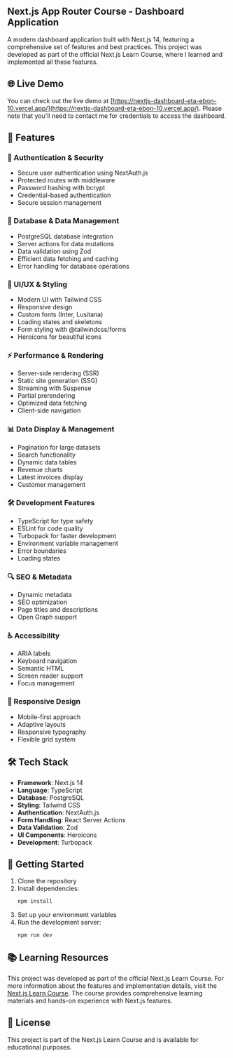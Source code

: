 ## Next.js App Router Course - Dashboard Application

A modern dashboard application built with Next.js 14, featuring a comprehensive set of features and best practices. This project was developed as part of the official Next.js Learn Course, where I learned and implemented all these features.

## 🌐 Live Demo

You can check out the live demo at [https://nextjs-dashboard-eta-ebon-10.vercel.app/](https://nextjs-dashboard-eta-ebon-10.vercel.app/). Please note that you'll need to contact me for credentials to access the dashboard.

## 🚀 Features

### 🔐 Authentication & Security
- Secure user authentication using NextAuth.js
- Protected routes with middleware
- Password hashing with bcrypt
- Credential-based authentication
- Secure session management

### 💾 Database & Data Management
- PostgreSQL database integration
- Server actions for data mutations
- Data validation using Zod
- Efficient data fetching and caching
- Error handling for database operations

### 🎨 UI/UX & Styling
- Modern UI with Tailwind CSS
- Responsive design
- Custom fonts (Inter, Lusitana)
- Loading states and skeletons
- Form styling with @tailwindcss/forms
- Heroicons for beautiful icons

### ⚡ Performance & Rendering
- Server-side rendering (SSR)
- Static site generation (SSG)
- Streaming with Suspense
- Partial prerendering
- Optimized data fetching
- Client-side navigation

### 📊 Data Display & Management
- Pagination for large datasets
- Search functionality
- Dynamic data tables
- Revenue charts
- Latest invoices display
- Customer management

### 🛠️ Development Features
- TypeScript for type safety
- ESLint for code quality
- Turbopack for faster development
- Environment variable management
- Error boundaries
- Loading states

### 🔍 SEO & Metadata
- Dynamic metadata
- SEO optimization
- Page titles and descriptions
- Open Graph support

### ♿ Accessibility
- ARIA labels
- Keyboard navigation
- Semantic HTML
- Screen reader support
- Focus management

### 📱 Responsive Design
- Mobile-first approach
- Adaptive layouts
- Responsive typography
- Flexible grid system

## 🛠️ Tech Stack

- **Framework**: Next.js 14
- **Language**: TypeScript
- **Database**: PostgreSQL
- **Styling**: Tailwind CSS
- **Authentication**: NextAuth.js
- **Form Handling**: React Server Actions
- **Data Validation**: Zod
- **UI Components**: Heroicons
- **Development**: Turbopack

## 🚀 Getting Started

1. Clone the repository
2. Install dependencies:
   ```bash
   npm install
   ```
3. Set up your environment variables
4. Run the development server:
   ```bash
   npm run dev
   ```

## 📚 Learning Resources

This project was developed as part of the official Next.js Learn Course. For more information about the features and implementation details, visit the [Next.js Learn Course](https://nextjs.org/learn). The course provides comprehensive learning materials and hands-on experience with Next.js features.

## 📝 License

This project is part of the Next.js Learn Course and is available for educational purposes.
